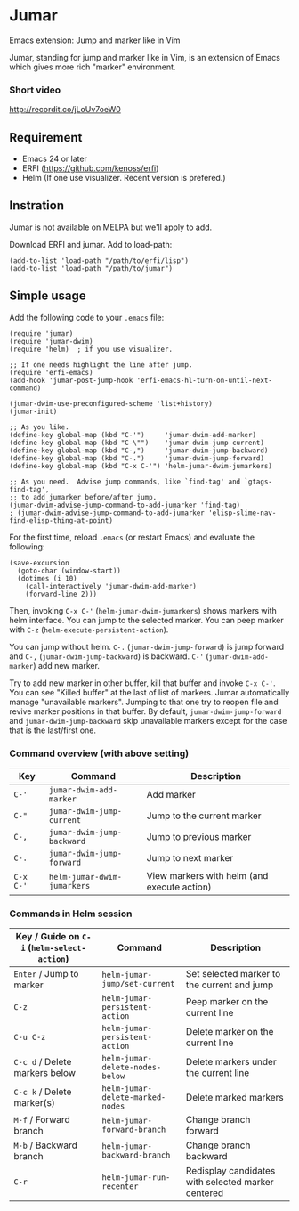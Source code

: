 Jumar
=====

Emacs extension: Jump and marker like in Vim

Jumar, standing for jump and marker like in Vim, is an extension of Emacs which
gives more rich "marker" environment.


### Short video

http://recordit.co/jLoUv7oeW0


## Requirement

- Emacs 24 or later
- ERFI (https://github.com/kenoss/erfi)
- Helm (If one use visualizer.  Recent version is prefered.)


## Instration

Jumar is not available on MELPA but we'll apply to add.

Download ERFI and jumar.  Add to load-path:

```emacs-lisp
(add-to-list 'load-path "/path/to/erfi/lisp")
(add-to-list 'load-path "/path/to/jumar")
```


## Simple usage

Add the following code to your `.emacs` file:

```emacs-lisp
(require 'jumar)
(require 'jumar-dwim)
(require 'helm)  ; if you use visualizer.

;; If one needs highlight the line after jump.
(require 'erfi-emacs)
(add-hook 'jumar-post-jump-hook 'erfi-emacs-hl-turn-on-until-next-command)

(jumar-dwim-use-preconfigured-scheme 'list+history)
(jumar-init)

;; As you like.
(define-key global-map (kbd "C-'")     'jumar-dwim-add-marker)
(define-key global-map (kbd "C-\"")    'jumar-dwim-jump-current)
(define-key global-map (kbd "C-,")     'jumar-dwim-jump-backward)
(define-key global-map (kbd "C-.")     'jumar-dwim-jump-forward)
(define-key global-map (kbd "C-x C-'") 'helm-jumar-dwim-jumarkers)

;; As you need.  Advise jump commands, like `find-tag' and `gtags-find-tag',
;; to add jumarker before/after jump.
(jumar-dwim-advise-jump-command-to-add-jumarker 'find-tag)
; (jumar-dwim-advise-jump-command-to-add-jumarker 'elisp-slime-nav-find-elisp-thing-at-point)
```

For the first time, reload `.emacs` (or restart Emacs) and evaluate the following:

```
(save-excursion
  (goto-char (window-start))
  (dotimes (i 10)
    (call-interactively 'jumar-dwim-add-marker)
    (forward-line 2)))
```

Then, invoking `C-x C-'` (`helm-jumar-dwim-jumarkers`) shows markers with helm interface.
You can jump to the selected marker.  You can peep marker with `C-z`
(`helm-execute-persistent-action`).

You can jump without helm.  `C-.` (`jumar-dwim-jump-forward`) is jump forward and
`C-,` (`jumar-dwim-jump-backward`) is backward.  `C-'` (`jumar-dwim-add-marker`) add new marker.

Try to add new marker in other buffer, kill that buffer and invoke `C-x C-'`.  You can see
"Killed buffer" at the last of list of markers.  Jumar automatically manage "unavailable markers".
Jumping to that one try to reopen file and revive marker positions in that buffer.
By default, `jumar-dwim-jump-forward` and `jumar-dwim-jump-backward` skip unavailable markers
except for the case that is the last/first one.


### Command overview (with above setting)

| Key       | Command                     | Description                                 |
| --------- | --------------------------- | ------------------------------------------- |
| `C-'`     | `jumar-dwim-add-marker`     | Add marker                                  |
| `C-"`     | `jumar-dwim-jump-current`   | Jump to the current marker                  |
| `C-,`     | `jumar-dwim-jump-backward`  | Jump to previous marker                     |
| `C-.`     | `jumar-dwim-jump-forward`   | Jump to next marker                         |
| `C-x C-'` | `helm-jumar-dwim-jumarkers` | View markers with helm (and execute action) |

### Commands in Helm session

| Key       / Guide on `C-i` (`helm-select-action`) | Command                          | Description                                        |
| ------------------------------------------------- | -------------------------------- | -------------------------------------------------- |
| `Enter`   / Jump to marker                        | `helm-jumar-jump/set-current`    | Set selected marker to the current and jump        |
| `C-z`                                             | `helm-jumar-persistent-action`   | Peep marker on the current line                    |
| `C-u C-z`                                         | `helm-jumar-persistent-action`   | Delete marker on the current line                  |
| `C-c d`   / Delete markers below                  | `helm-jumar-delete-nodes-below`  | Delete markers under the current line              |
| `C-c k`   / Delete marker(s)                      | `helm-jumar-delete-marked-nodes` | Delete marked markers                              |
| `M-f`     / Forward branch                        | `helm-jumar-forward-branch`      | Change branch forward                              |
| `M-b`     / Backward branch                       | `helm-jumar-backward-branch`     | Change branch backward                             |
| `C-r`                                             | `helm-jumar-run-recenter`        | Redisplay candidates with selected marker centered |
